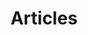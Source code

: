 ---
title: "Articles"
description: "Useful resources to learn more about Eclipse Sparkplug Working Group"
icon: "file-text"
layout: "resources-sub-section"
weight: 5
---